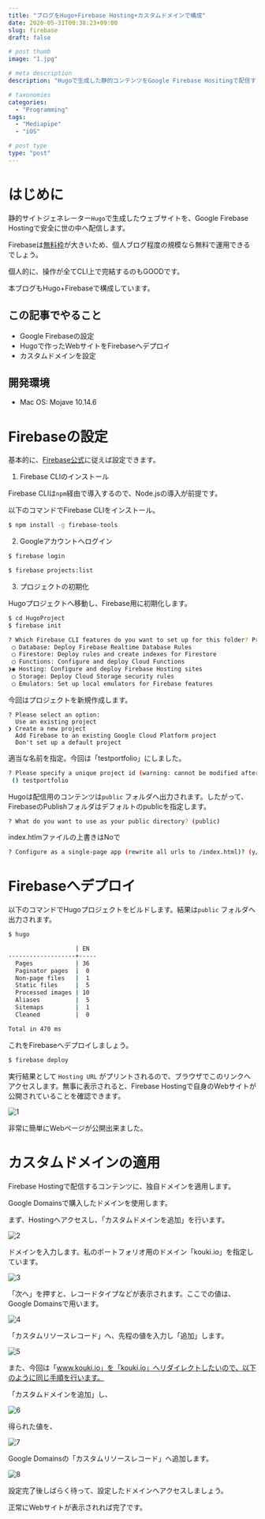 ```yaml
---
title: "ブログをHugo+Firebase Hosting+カスタムドメインで構成"
date: 2020-05-31T00:38:23+09:00
slug: firebase
draft: false

# post thumb
image: "1.jpg"

# meta description
description: "Hugoで生成した静的コンテンツをGoogle Firebase Hositingで配信する方法です。カスタムドメインも同時に設定します。"

# taxonomies
categories:
  - "Programming"
tags:
  - "Mediapipe"
  - "iOS"

# post type
type: "post"
---
```




# はじめに

静的サイトジェネレーター``Hugo``で生成したウェブサイトを、Google Firebase Hostingで安全に世の中へ配信します。

Firebaseは[無料枠](https://firebase.google.com/pricing?hl=ja)が大きいため、個人ブログ程度の規模なら無料で運用できるでしょう。

個人的に、操作が全てCLI上で完結するのもGOODです。

本ブログもHugo+Firebaseで構成しています。



## この記事でやること

* Google Firebaseの設定
* Hugoで作ったWebサイトをFirebaseへデプロイ
* カスタムドメインを設定



## 開発環境

* Mac OS: Mojave 10.14.6





# Firebaseの設定

基本的に、[Firebase公式](https://firebase.google.com/docs/hosting/quickstart?hl=ja)に従えば設定できます。



1. Firebase CLIのインストール

Firebase CLIは``npm``経由で導入するので、Node.jsの導入が前提です。

以下のコマンドでFirebase CLIをインストール。

```bash
$ npm install -g firebase-tools
```



2. Googleアカウントへログイン

```bash
$ firebase login

$ firebase projects:list
```



3. プロジェクトの初期化

Hugoプロジェクトへ移動し、Firebase用に初期化します。

```bash
$ cd HugoProject
$ firebase init

? Which Firebase CLI features do you want to set up for this folder? Press Space to select features, then Enter to confirm your choices.
 ◯ Database: Deploy Firebase Realtime Database Rules
 ◯ Firestore: Deploy rules and create indexes for Firestore
 ◯ Functions: Configure and deploy Cloud Functions
❯◉ Hosting: Configure and deploy Firebase Hosting sites
 ◯ Storage: Deploy Cloud Storage security rules
 ◯ Emulators: Set up local emulators for Firebase features
```



今回はプロジェクトを新規作成します。

```ba
? Please select an option:
  Use an existing project
❯ Create a new project
  Add Firebase to an existing Google Cloud Platform project
  Don't set up a default project
```



適当な名前を指定。今回は「testportfolio」にしました。

```bash
? Please specify a unique project id (warning: cannot be modified afterward) [6-30 characters]:
 () testportfolio
```



Hugoは配信用のコンテンツは``public`` フォルダへ出力されます。したがって、FirebaseのPublishフォルダはデフォルトのpublicを指定します。

```bash
? What do you want to use as your public directory? (public)
```



index.htlmファイルの上書きはNoで

```bash
? Configure as a single-page app (rewrite all urls to /index.html)? (y/N) N
```





# Firebaseへデプロイ



以下のコマンドでHugoプロジェクトをビルドします。結果は``public`` フォルダへ出力されます。

```bash
$ hugo

                   | EN
-------------------+-----
  Pages            | 36
  Paginator pages  |  0
  Non-page files   |  1
  Static files     |  5
  Processed images | 10
  Aliases          |  5
  Sitemaps         |  1
  Cleaned          |  0

Total in 470 ms
```



これをFirebaseへデプロイしましょう。

```bash
$ firebase deploy
```



実行結果として ``Hosting URL`` がプリントされるので、ブラウザでこのリンクへアクセスします。無事に表示されると、Firebase Hostingで自身のWebサイトが公開されていることを確認できます。

![1](1.jpg)



非常に簡単にWebページが公開出来ました。



# カスタムドメインの適用



Firebase Hostingで配信するコンテンツに、独自ドメインを適用します。



Google Domainsで購入したドメインを使用します。

まず、Hostingへアクセスし、「カスタムドメインを追加」を行います。



![2](2.jpg)



ドメインを入力します。私のポートフォリオ用のドメイン「kouki.io」を指定しています。

![3](3.jpg)



「次へ」を押すと、レコードタイプなどが表示されます。ここでの値は、Google Domainsで用います。



![4](4.jpg)





「カスタムリソースレコード」へ、先程の値を入力し「追加」します。



![5](5.jpg)



また、今回は「www.kouki.io」を「kouki.io」へリダイレクトしたいので、以下のように同じ手順を行います。



「カスタムドメインを追加」し、

![6](6.jpg)



得られた値を、



![7](7.jpg)



Google Domainsの「カスタムリソースレコード」へ追加します。



![8](8.jpg)



設定完了後しばらく待って、設定したドメインへアクセスしましょう。

正常にWebサイトが表示されれば完了です。



